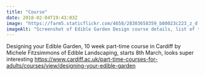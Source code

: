 ```yaml
---
title: "Course"
date: 2018-02-04T19:43:03Z
image: "https://farm5.staticflickr.com/4658/28303658359_b80023c223_z_d.jpg"
imageAlt: "Screenshot of Edible Garden Design course details, list of topics"
---
```


Designing your Edible Garden, 10 week part-time course in Cardiff by Michele Fitzsimmons of Edible  Landscaping, starts 8th March, looks super interesting https://www.cardiff.ac.uk/part-time-courses-for-adults/courses/view/designing-your-edible-garden
